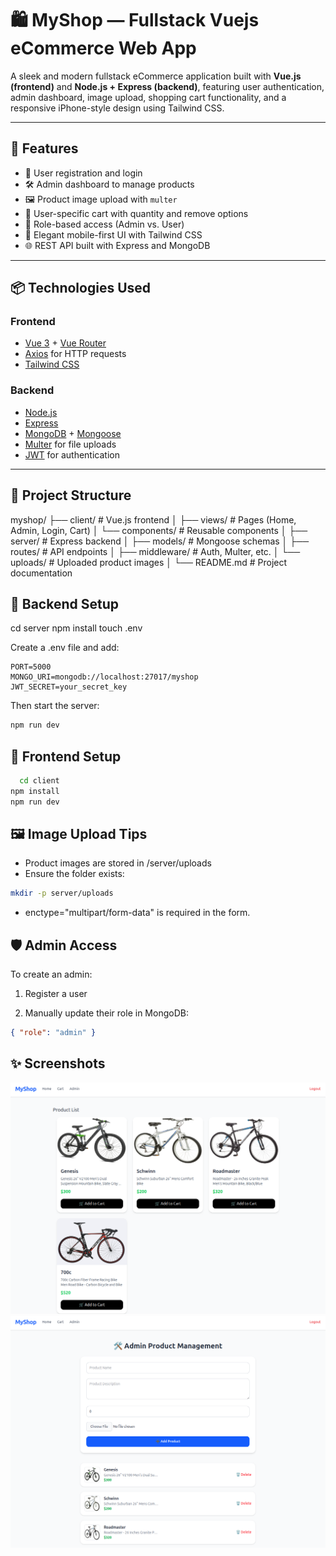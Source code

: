 # 🛍️ MyShop — Fullstack Vuejs eCommerce Web App

A sleek and modern fullstack eCommerce application built with **Vue.js (frontend)** and **Node.js + Express (backend)**, featuring user authentication, admin dashboard, image upload, shopping cart functionality, and a responsive iPhone-style design using Tailwind CSS.

---

## 🚀 Features

- 🧑 User registration and login
- 🛠 Admin dashboard to manage products
- 🖼️ Product image upload with `multer`
- 🛒 User-specific cart with quantity and remove options
- 🔐 Role-based access (Admin vs. User)
- 🎨 Elegant mobile-first UI with Tailwind CSS
- 🌐 REST API built with Express and MongoDB

---

## 📦 Technologies Used

### Frontend
- [Vue 3](https://vuejs.org/) + [Vue Router](https://router.vuejs.org/)
- [Axios](https://axios-http.com/) for HTTP requests
- [Tailwind CSS](https://tailwindcss.com/)

### Backend
- [Node.js](https://nodejs.org/)
- [Express](https://expressjs.com/)
- [MongoDB](https://www.mongodb.com/) + [Mongoose](https://mongoosejs.com/)
- [Multer](https://github.com/expressjs/multer) for file uploads
- [JWT](https://jwt.io/) for authentication

---

## 📂 Project Structure

myshop/
├── client/             # Vue.js frontend
│   ├── views/          # Pages (Home, Admin, Login, Cart)
│   └── components/     # Reusable components
│
├── server/             # Express backend
│   ├── models/         # Mongoose schemas
│   ├── routes/         # API endpoints
│   ├── middleware/     # Auth, Multer, etc.
│   └── uploads/        # Uploaded product images
│
└── README.md           # Project documentation



## 🔌 Backend Setup

cd server
npm install
touch .env


Create a .env file and add:

```ìni
PORT=5000
MONGO_URI=mongodb://localhost:27017/myshop
JWT_SECRET=your_secret_key
```

Then start the server:

```bash
npm run dev
```

## 🎨 Frontend Setup    

```bash
  cd client
npm install
npm run dev
```

## 🖼️ Image Upload Tips
- Product images are stored in /server/uploads
- Ensure the folder exists:

```bash
mkdir -p server/uploads
```

- enctype="multipart/form-data" is required in the form.

  
## 🛡️ Admin Access
To create an admin:

1. Register a user

2. Manually update their role in MongoDB:
```json
{ "role": "admin" }

```


## ✨ Screenshots

![Alt Text](/screenshots/Screenshot%20from%202025-05-07%2006-52-45.png)
![Alt Text](/screenshots/Screenshot%20from%202025-05-07%2006-53-02.png)

